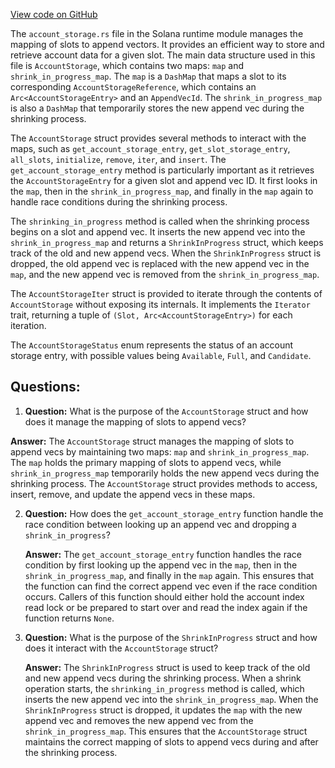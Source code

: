 
[View code on GitHub](https://github.com/solana-labs/solana/blob/master/runtime/src/account_storage.rs)

The `account_storage.rs` file in the Solana runtime module manages the mapping of slots to append vectors. It provides an efficient way to store and retrieve account data for a given slot. The main data structure used in this file is `AccountStorage`, which contains two maps: `map` and `shrink_in_progress_map`. The `map` is a `DashMap` that maps a slot to its corresponding `AccountStorageReference`, which contains an `Arc<AccountStorageEntry>` and an `AppendVecId`. The `shrink_in_progress_map` is also a `DashMap` that temporarily stores the new append vec during the shrinking process.

The `AccountStorage` struct provides several methods to interact with the maps, such as `get_account_storage_entry`, `get_slot_storage_entry`, `all_slots`, `initialize`, `remove`, `iter`, and `insert`. The `get_account_storage_entry` method is particularly important as it retrieves the `AccountStorageEntry` for a given slot and append vec ID. It first looks in the `map`, then in the `shrink_in_progress_map`, and finally in the `map` again to handle race conditions during the shrinking process.

The `shrinking_in_progress` method is called when the shrinking process begins on a slot and append vec. It inserts the new append vec into the `shrink_in_progress_map` and returns a `ShrinkInProgress` struct, which keeps track of the old and new append vecs. When the `ShrinkInProgress` struct is dropped, the old append vec is replaced with the new append vec in the `map`, and the new append vec is removed from the `shrink_in_progress_map`.

The `AccountStorageIter` struct is provided to iterate through the contents of `AccountStorage` without exposing its internals. It implements the `Iterator` trait, returning a tuple of `(Slot, Arc<AccountStorageEntry>)` for each iteration.

The `AccountStorageStatus` enum represents the status of an account storage entry, with possible values being `Available`, `Full`, and `Candidate`.
## Questions: 
 1. **Question:** What is the purpose of the `AccountStorage` struct and how does it manage the mapping of slots to append vecs?

   **Answer:** The `AccountStorage` struct manages the mapping of slots to append vecs by maintaining two maps: `map` and `shrink_in_progress_map`. The `map` holds the primary mapping of slots to append vecs, while `shrink_in_progress_map` temporarily holds the new append vecs during the shrinking process. The `AccountStorage` struct provides methods to access, insert, remove, and update the append vecs in these maps.

2. **Question:** How does the `get_account_storage_entry` function handle the race condition between looking up an append vec and dropping a `shrink_in_progress`?

   **Answer:** The `get_account_storage_entry` function handles the race condition by first looking up the append vec in the `map`, then in the `shrink_in_progress_map`, and finally in the `map` again. This ensures that the function can find the correct append vec even if the race condition occurs. Callers of this function should either hold the account index read lock or be prepared to start over and read the index again if the function returns `None`.

3. **Question:** What is the purpose of the `ShrinkInProgress` struct and how does it interact with the `AccountStorage` struct?

   **Answer:** The `ShrinkInProgress` struct is used to keep track of the old and new append vecs during the shrinking process. When a shrink operation starts, the `shrinking_in_progress` method is called, which inserts the new append vec into the `shrink_in_progress_map`. When the `ShrinkInProgress` struct is dropped, it updates the `map` with the new append vec and removes the new append vec from the `shrink_in_progress_map`. This ensures that the `AccountStorage` struct maintains the correct mapping of slots to append vecs during and after the shrinking process.